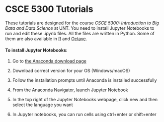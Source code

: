 # CSCE 5300 Tutorials
These tutorials are designed for the course *CSCE 5300: Introduction to Big Data and Data Science* at UNT.
You need to install Jupyter Notebooks to run and edit these .ipynb files. All the files are written in Python. Some of them are also available in [R](https://github.com/comp180/Tutorials/tree/master/R) and [Octave](https://github.com/comp180/Tutorials/tree/master/Octave).

#### To install Jupyter Notebooks:

1. Go to [the Anaconda download page]( https://www.anaconda.com/download/)

2. Download correct version for your OS (Windows/macOS)
    
3. Follow the installation prompts until Anaconda is installed successfully

4. From the Anaconda Navigator, launch Jupyter Notebook

5. In the top right of the Jupyter Notebooks webpage, click new and then select the language you want
    
6. In Jupyter notebooks, you can run cells using ctrl+enter or shift+enter
